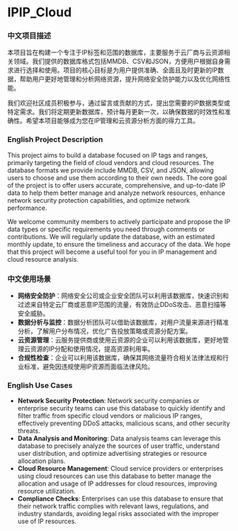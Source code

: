 # IPIP_Cloud
### 中文项目描述
本项目旨在构建一个专注于IP标签和范围的数据库，主要服务于云厂商与云资源相关领域。我们提供的数据库格式包括MMDB、CSV和JSON，方便用户根据自身需求进行选择和使用。项目的核心目标是为用户提供准确、全面且及时更新的IP数据，帮助用户更好地管理和分析网络资源，提升网络安全防护能力以及优化网络性能。

我们欢迎社区成员积极参与，通过留言或贡献的方式，提出您需要的IP数据类型或特定需求。我们将定期更新数据库，预计每月更新一次，以确保数据的时效性和准确性。希望本项目能够成为您在IP管理和云资源分析方面的得力工具。

### English Project Description
This project aims to build a database focused on IP tags and ranges, primarily targeting the field of cloud vendors and cloud resources. The database formats we provide include MMDB, CSV, and JSON, allowing users to choose and use them according to their own needs. The core goal of the project is to offer users accurate, comprehensive, and up-to-date IP data to help them better manage and analyze network resources, enhance network security protection capabilities, and optimize network performance.

We welcome community members to actively participate and propose the IP data types or specific requirements you need through comments or contributions. We will regularly update the database, with an estimated monthly update, to ensure the timeliness and accuracy of the data. We hope that this project will become a useful tool for you in IP management and cloud resource analysis.

### 中文使用场景
- **网络安全防护**：网络安全公司或企业安全团队可以利用该数据库，快速识别和过滤来自特定云厂商或恶意IP范围的流量，有效防止DDoS攻击、恶意扫描等安全威胁。
- **数据分析与监控**：数据分析团队可以借助该数据库，对用户流量来源进行精准分析，了解用户分布情况，优化广告投放策略或资源分配方案。
- **云资源管理**：云服务提供商或使用云资源的企业可以利用该数据库，更好地管理云资源的IP分配和使用情况，提高资源利用率。
- **合规性检查**：企业可以利用该数据库，确保其网络流量符合相关法律法规和行业标准，避免因违规使用IP资源而面临法律风险。

### English Use Cases
- **Network Security Protection**: Network security companies or enterprise security teams can use this database to quickly identify and filter traffic from specific cloud vendors or malicious IP ranges, effectively preventing DDoS attacks, malicious scans, and other security threats.
- **Data Analysis and Monitoring**: Data analysis teams can leverage this database to precisely analyze the sources of user traffic, understand user distribution, and optimize advertising strategies or resource allocation plans.
- **Cloud Resource Management**: Cloud service providers or enterprises using cloud resources can use this database to better manage the allocation and usage of IP addresses for cloud resources, improving resource utilization.
- **Compliance Checks**: Enterprises can use this database to ensure that their network traffic complies with relevant laws, regulations, and industry standards, avoiding legal risks associated with the improper use of IP resources.
